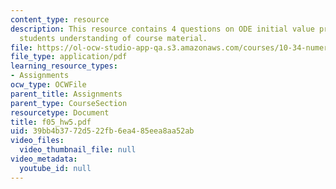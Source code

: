 ```yaml
---
content_type: resource
description: This resource contains 4 questions on ODE initial value problems to test
  students understanding of course material.
file: https://ol-ocw-studio-app-qa.s3.amazonaws.com/courses/10-34-numerical-methods-applied-to-chemical-engineering-fall-2005/39bb4b3772d522fb6ea485eea8aa52ab_f05_hw5.pdf
file_type: application/pdf
learning_resource_types:
- Assignments
ocw_type: OCWFile
parent_title: Assignments
parent_type: CourseSection
resourcetype: Document
title: f05_hw5.pdf
uid: 39bb4b37-72d5-22fb-6ea4-85eea8aa52ab
video_files:
  video_thumbnail_file: null
video_metadata:
  youtube_id: null
---
```

